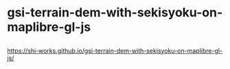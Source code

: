 # gsi-terrain-dem-with-sekisyoku-on-maplibre-gl-js
##
https://shi-works.github.io/gsi-terrain-dem-with-sekisyoku-on-maplibre-gl-js/
